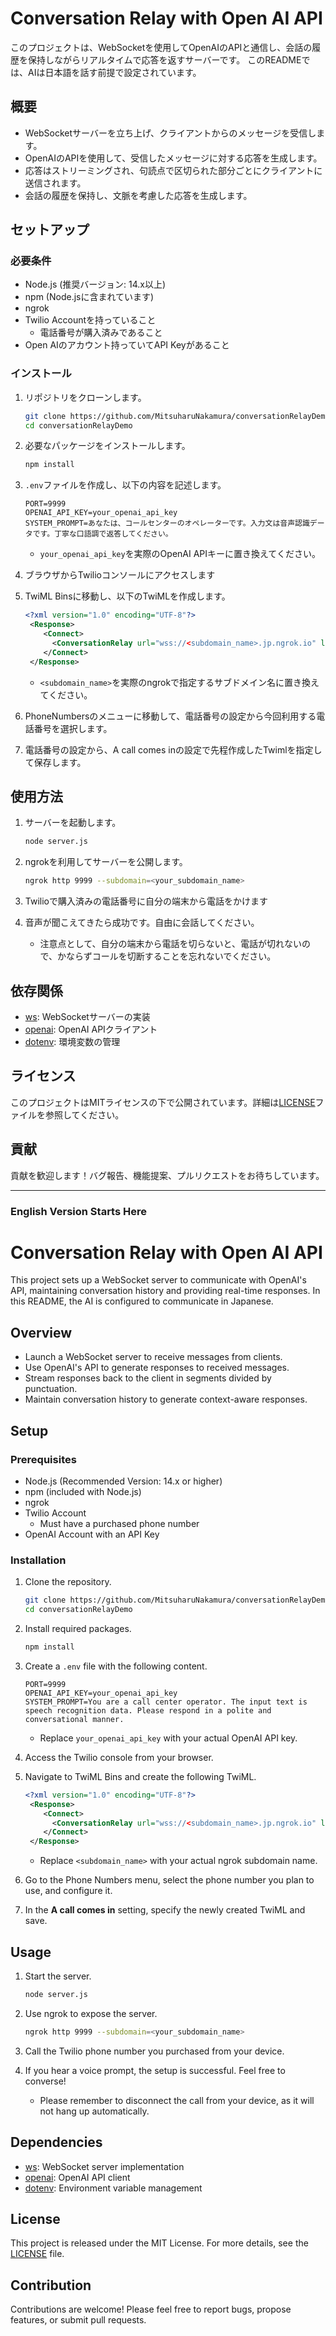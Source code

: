 # Conversation Relay with Open AI API

このプロジェクトは、WebSocketを使用してOpenAIのAPIと通信し、会話の履歴を保持しながらリアルタイムで応答を返すサーバーです。
このREADMEでは、AIは日本語を話す前提で設定されています。

## 概要

- WebSocketサーバーを立ち上げ、クライアントからのメッセージを受信します。
- OpenAIのAPIを使用して、受信したメッセージに対する応答を生成します。
- 応答はストリーミングされ、句読点で区切られた部分ごとにクライアントに送信されます。
- 会話の履歴を保持し、文脈を考慮した応答を生成します。

## セットアップ

### 必要条件

- Node.js (推奨バージョン: 14.x以上)
- npm (Node.jsに含まれています)
- ngrok
- Twilio Accountを持っていること
  - 電話番号が購入済みであること
- Open AIのアカウント持っていてAPI Keyがあること

### インストール

1. リポジトリをクローンします。

   ```bash
   git clone https://github.com/MitsuharuNakamura/conversationRelayDemo.git
   cd conversationRelayDemo
   ```

2. 必要なパッケージをインストールします。

   ```bash
   npm install
   ```

3. `.env`ファイルを作成し、以下の内容を記述します。

   ```plaintext
   PORT=9999
   OPENAI_API_KEY=your_openai_api_key
   SYSTEM_PROMPT=あなたは、コールセンターのオペレーターです。入力文は音声認識データです。丁寧な口語調で返答してください。
   ```

   - `your_openai_api_key`を実際のOpenAI APIキーに置き換えてください。

4. ブラウザからTwilioコンソールにアクセスします
5. TwiML Binsに移動し、以下のTwiMLを作成します。
   ```xml
   <?xml version="1.0" encoding="UTF-8"?>
    <Response>
       <Connect>
         <ConversationRelay url="wss://<subdomain_name>.jp.ngrok.io" language="ja-JP" welcomeGreeting="もしもし。こちらは。旅行アシスタントです。ご要件をお話ください。" ttsProvider="google" voice="Google.ja-JP-Standard-B"  />
       </Connect>
    </Response>
   ```
   - `<subdomain_name>`を実際のngrokで指定するサブドメイン名に置き換えてください。

6. PhoneNumbersのメニューに移動して、電話番号の設定から今回利用する電話番号を選択します。
7. 電話番号の設定から、A call comes inの設定で先程作成したTwimlを指定して保存します。

## 使用方法

1. サーバーを起動します。

   ```bash
   node server.js
   ```

2. ngrokを利用してサーバーを公開します。

   ```bash
   ngrok http 9999 --subdomain=<your_subdomain_name>
   ```

3. Twilioで購入済みの電話番号に自分の端末から電話をかけます
4. 音声が聞こえてきたら成功です。自由に会話してください。
   - 注意点として、自分の端末から電話を切らないと、電話が切れないので、かならずコールを切断することを忘れないでください。



## 依存関係

- [ws](https://www.npmjs.com/package/ws): WebSocketサーバーの実装
- [openai](https://www.npmjs.com/package/openai): OpenAI APIクライアント
- [dotenv](https://www.npmjs.com/package/dotenv): 環境変数の管理

## ライセンス

このプロジェクトはMITライセンスの下で公開されています。詳細は[LICENSE](LICENSE)ファイルを参照してください。

## 貢献

貢献を歓迎します！バグ報告、機能提案、プルリクエストをお待ちしています。


-----------
### English Version Starts Here

# Conversation Relay with Open AI API

This project sets up a WebSocket server to communicate with OpenAI's API, maintaining conversation history and providing real-time responses. In this README, the AI is configured to communicate in Japanese.

## Overview

- Launch a WebSocket server to receive messages from clients.
- Use OpenAI's API to generate responses to received messages.
- Stream responses back to the client in segments divided by punctuation.
- Maintain conversation history to generate context-aware responses.

## Setup

### Prerequisites

- Node.js (Recommended Version: 14.x or higher)
- npm (included with Node.js)
- ngrok
- Twilio Account
  - Must have a purchased phone number
- OpenAI Account with an API Key

### Installation

1. Clone the repository.

   ```bash
   git clone https://github.com/MitsuharuNakamura/conversationRelayDemo.git
   cd conversationRelayDemo
   ```

2. Install required packages.

   ```bash
   npm install
   ```

3. Create a `.env` file with the following content.

   ```plaintext
   PORT=9999
   OPENAI_API_KEY=your_openai_api_key
   SYSTEM_PROMPT=You are a call center operator. The input text is speech recognition data. Please respond in a polite and conversational manner.
   ```

   - Replace `your_openai_api_key` with your actual OpenAI API key.

4. Access the Twilio console from your browser.
5. Navigate to TwiML Bins and create the following TwiML.

   ```xml
   <?xml version="1.0" encoding="UTF-8"?>
    <Response>
       <Connect>
         <ConversationRelay url="wss://<subdomain_name>.jp.ngrok.io" language="ja-JP" welcomeGreeting="もしもし。こちらは旅行アシスタントです。ご要件をお話ください。" ttsProvider="google" voice="Google.ja-JP-Standard-B" />
       </Connect>
    </Response>
   ```

   - Replace `<subdomain_name>` with your actual ngrok subdomain name.

6. Go to the Phone Numbers menu, select the phone number you plan to use, and configure it.
7. In the **A call comes in** setting, specify the newly created TwiML and save.

## Usage

1. Start the server.

   ```bash
   node server.js
   ```

2. Use ngrok to expose the server.

   ```bash
   ngrok http 9999 --subdomain=<your_subdomain_name>
   ```

3. Call the Twilio phone number you purchased from your device.
4. If you hear a voice prompt, the setup is successful. Feel free to converse!
   - Please remember to disconnect the call from your device, as it will not hang up automatically.

## Dependencies

- [ws](https://www.npmjs.com/package/ws): WebSocket server implementation
- [openai](https://www.npmjs.com/package/openai): OpenAI API client
- [dotenv](https://www.npmjs.com/package/dotenv): Environment variable management

## License

This project is released under the MIT License. For more details, see the [LICENSE](LICENSE) file.

## Contribution

Contributions are welcome! Please feel free to report bugs, propose features, or submit pull requests.